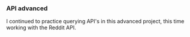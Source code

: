 ### API advanced
I continued to practice querying API's in this advanced project, this time working with the Reddit API.
